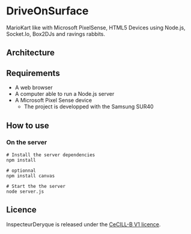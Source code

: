 DriveOnSurface
==============

MarioKart like with Microsoft PixelSense, HTML5 Devices using Node.js, Socket.Io, Box2DJs and ravings rabbits.


## Architecture



## Requirements

 * A web browser
 * A computer able to run a Node.js server
 * A Microsoft Pixel Sense device
 	* The project is developped with the Samsung SUR40


## How to use

### On the server
```shell
# Install the server dependencies
npm install

# optionnal
npm install canvas

# Start the the server
node server.js
```




## Licence

InspecteurDeryque is released under the [CeCILL-B V1 licence](http://www.cecill.info/index.en.html).
